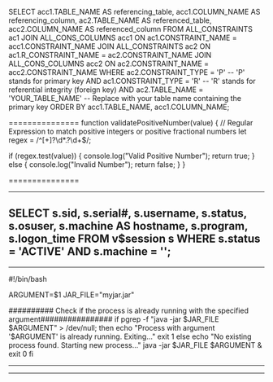 
SELECT 
    acc1.TABLE_NAME AS referencing_table, 
    acc1.COLUMN_NAME AS referencing_column, 
    ac2.TABLE_NAME AS referenced_table, 
    acc2.COLUMN_NAME AS referenced_column
FROM 
    ALL_CONSTRAINTS ac1
JOIN 
    ALL_CONS_COLUMNS acc1 ON ac1.CONSTRAINT_NAME = acc1.CONSTRAINT_NAME
JOIN 
    ALL_CONSTRAINTS ac2 ON ac1.R_CONSTRAINT_NAME = ac2.CONSTRAINT_NAME
JOIN 
    ALL_CONS_COLUMNS acc2 ON ac2.CONSTRAINT_NAME = acc2.CONSTRAINT_NAME
WHERE 
    ac2.CONSTRAINT_TYPE = 'P'  -- 'P' stands for primary key
    AND ac1.CONSTRAINT_TYPE = 'R'  -- 'R' stands for referential integrity (foreign key)
    AND ac2.TABLE_NAME = 'YOUR_TABLE_NAME'  -- Replace with your table name containing the primary key
ORDER BY 
    acc1.TABLE_NAME, acc1.COLUMN_NAME;


===============
function validatePositiveNumber(value) {
  // Regular Expression to match positive integers or positive fractional numbers
  let regex = /^[+]?\d*\.?\d+$/;

  if (regex.test(value)) {
    console.log("Valid Positive Number");
    return true;
  } else {
    console.log("Invalid Number");
    return false;
  }
}

===============




---------------------
SELECT
    s.sid,
    s.serial#,
    s.username,
    s.status,
    s.osuser,
    s.machine AS hostname,
    s.program,
    s.logon_time
FROM
    v$session s
WHERE
    s.status = 'ACTIVE'
    AND s.machine = '<hostname>';
-------------------

--------------------
#!/bin/bash

ARGUMENT=$1
JAR_FILE="myjar.jar"

########## Check if the process is already running with the specified argument################
if pgrep -f "java -jar $JAR_FILE $ARGUMENT" > /dev/null; then
    echo "Process with argument '$ARGUMENT' is already running. Exiting..."
    exit 1
else
    echo "No existing process found. Starting new process..."
    java -jar $JAR_FILE $ARGUMENT &
    exit 0
fi

------------------

------------
